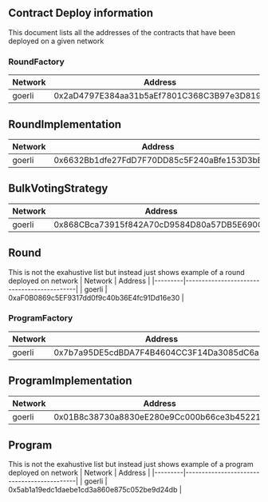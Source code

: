 ## Contract Deploy information

This document lists all the addresses of the contracts that have been deployed on a given network

### RoundFactory

| Network | Address                                    |
|---------|--------------------------------------------|
| goerli  | 0x2aD4797E384aa31b5aEf7801C368C3B97e3D8197 |


## RoundImplementation

| Network | Address                                    |
|---------|--------------------------------------------|
| goerli  | 0x6632Bb1dfe27FdD7F70DD85c5F240aBfe153D3bE |


## BulkVotingStrategy

| Network | Address                                    |
|---------|--------------------------------------------|
| goerli  | 0x868CBca73915f842A70cD9584D80a57DB5E690C1 |


## Round

This is not the exahustive list but instead just shows example of a round deployed on network
| Network | Address                                    |
|---------|--------------------------------------------|
| goerli  | 0xaF0B0869c5EF9317dd0f9c40b36E4fc91Dd16e30 |



### ProgramFactory

| Network | Address                                    |
|---------|--------------------------------------------|
| goerli  | 0x7b7a95DE5cdBDA7F4B4604CC3F14Da3085dC6a52 |


## ProgramImplementation

| Network | Address                                    |
|---------|--------------------------------------------|
| goerli  | 0x01B8c38730a8830eE280e9Cc000b66ce3b45221E |


## Program

This is not the exahustive list but instead just shows example of a program deployed on network
| Network | Address                                    |
|---------|--------------------------------------------|
| goerli  | 0x5ab1a19edc1daebe1cd3a860e875c052be9d24db |

